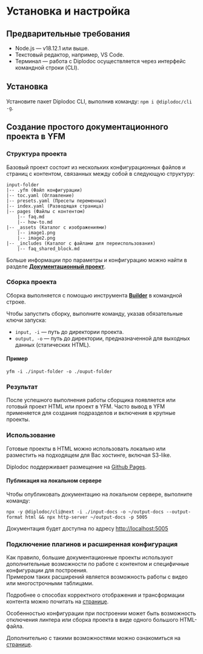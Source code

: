 # Установка и настройка

## Предварительные требования

- Node.js — v18.12.1 или выше.
- Текстовый редактор, например, VS Code.
- Терминал — работа с Diplodoc осуществляется через интерфейс командной строки (CLI).

## Установка

Установите пакет Diplodoc CLI, выполнив команду: `npm i @diplodoc/cli -g`.

## Создание простого документационного проекта в YFM 

### Структура проекта

Базовый проект состоит из нескольких конфигурационных файлов и страниц с контентом, связанных между собой в следующую структуру: 

```
input-folder
|-- .yfm (Файл конфигурации)
|-- toc.yaml (Оглавление)
|-- presets.yaml (Пресеты переменных)
|-- index.yaml (Разводящая страница)
|-- pages (Файлы с контентом)
    |-- faq.md
    |-- how-to.md
|-- _assets (Каталог с изображениями)
    |-- image1.png
    |-- image2.png
|-- _includes (Каталог с файлами для переиспользования)
    |-- faq_shared_block.md
```

Больше информации про параметры и конфигурацию можно найти в разделе [**Документационный проект**](./project/index.md). 

### Сборка проекта 

Сборка выполняется с помощью инструмента [**Builder**](tools/docs/index.md) в командной строке.

Чтобы запустить сборку, выполните команду, указав обязательные ключи запуска:


- `input, -i` — путь до директории проекта.
- `output, -o` — путь до директории, предназначенной для выходных данных (статических HTML).

#### Пример

```
yfm -i ./input-folder -o ./ouput-folder
```

### Результат 

После успешного выполнения работы сборщика появляется или готовый проект HTML или проект в YFM.
Часто вывод в YFM применяется для создания подразделов и включения в крупные проекты. 

### Использование

Готовые проекты в HTML можно использовать локально или разместить на подходящем для Вас хостинге, включая S3-like.

Diplodoc поддерживает размещение на [Github Pages](github-pages.md).

#### Публикация на локальном сервере

Чтобы опубликовать документацию на локальном сервере, выполните команду:
   
```
npx -y @diplodoc/cli@next -i ./input-docs -o ~/output-docs --output-format html && npx http-server ~/output-docs -p 5005
```

Документация будет доступна по адресу <http://localhost:5005>

### Подключение плагинов и расширенная конфигурация

Как правило, большие документационные проекты используют дополнительные возможности по работе с контентом и специфичные конфигурации для построения.  
Примером таких расширений является возможность работы с видео или многострочными таблицами.

Подробнее о способах корректного отображения и трансформации контента можно почитать на [странице](./plugins/index.md).

Особенностью конфигурации при построении может быть возможность отключения линтера или сборка проекта в виде одного большого HTML-файла.

Дополнительно с такими возможностями можно ознакомиться на [странице](./tools/transform/settings.md).
